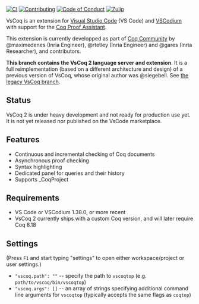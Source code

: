 [![CI][action-shield]][action-link]
[![Contributing][contributing-shield]][contributing-link]
[![Code of Conduct][conduct-shield]][conduct-link]
[![Zulip][zulip-shield]][zulip-link]

[action-shield]: https://github.com/coq-community/vscoq/workflows/ci.yml/badge.svg?branch=vscoq2
[action-link]: https://github.com/coq/coq/actions?query=workflow:ci

[contributing-shield]: https://img.shields.io/badge/contributions-welcome-%23f7931e.svg
[contributing-link]: https://github.com/coq-community/manifesto/blob/master/CONTRIBUTING.md

[conduct-shield]: https://img.shields.io/badge/%E2%9D%A4-code%20of%20conduct-%23f15a24.svg
[conduct-link]: https://github.com/coq-community/manifesto/blob/master/CODE_OF_CONDUCT.md

[zulip-shield]: https://img.shields.io/badge/chat-on%20zulip-%23c1272d.svg
[zulip-link]: https://coq.zulipchat.com/#narrow/stream/237662-VsCoq-devs.20.26.20users

VsCoq is an extension for [Visual Studio Code](https://code.visualstudio.com/)
(VS Code) and [VSCodium](https://vscodium.com/) with support for the [Coq Proof
Assistant](https://coq.inria.fr/).

This extension is currently developped as part of
[Coq Community](https://github.com/coq-community/manifesto) by @maximedenes (Inria
Engineer), @rtetley (Inria Engineer) and @gares (Inria Researcher), and
contributors.

**This branch contains the VsCoq 2 language server and extension**. It is a full
reimplementation (based on a different architecture and design) of a previous
version of VsCoq, whose original author was @siegebell. See [the legacy VsCoq
branch](https://github.com/coq-community/vscoq/tree/master).

## Status
VsCoq 2 is under heavy development and not ready for production use yet. It is
not yet released nor published on the VsCode marketplace.

## Features
* Continuous and incremental checking of Coq documents
* Asynchronous proof checking
* Syntax highlighting
* Dedicated panel for queries and their history
* Supports \_CoqProject

## Requirements
* VS Code or VSCodium 1.38.0, or more recent
* VsCoq 2 currently ships with a custom Coq version, and will later require Coq 8.18

## Settings
(Press `F1` and start typing "settings" to open either workspace/project or user settings.)
* `"vscoq.path": ""` -- specify the path to `vscoqtop` (e.g. `path/to/vscoq/bin/vscoqtop`)
* `"vscoq.args": []` -- an array of strings specifying additional command line arguments for `vscoqtop` (typically accepts the same flags as `coqtop`)